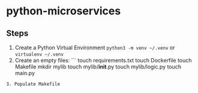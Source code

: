 # python-microservices

## Steps
1. Create a Python Virtual Environment `python3 -m venv ~/.venv` or `virtualenv ~/.venv`
2. Create an empty files: ```
touch requirements.txt
touch Dockerfile
touch Makefile
mkdir mylib
touch mylib/__init__.py
touch mylib/logic.py
touch main.py
```
3. Populate Makefile
